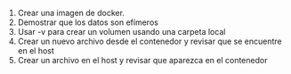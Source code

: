 1. Crear una imagen de docker.
2. Demostrar que los datos son efímeros
3. Usar -v para crear un volumen usando una carpeta local
4. Crear un nuevo archivo desde el contenedor y revisar que se encuentre en el host
5. Crear un archivo en el host y revisar que aparezca en el contenedor
